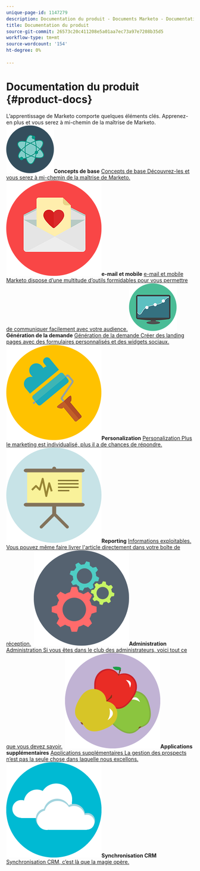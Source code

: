 ```yaml
---
unique-page-id: 1147279
description: Documentation du produit - Documents Marketo - Documentation du produit
title: Documentation du produit
source-git-commit: 26573c20c411208e5a01aa7ec73a97e7208b35d5
workflow-type: tm+mt
source-wordcount: '154'
ht-degree: 0%

---
```



# Documentation du produit {#product-docs}

L’apprentissage de Marketo comporte quelques éléments clés. Apprenez-en plus et vous serez à mi-chemin de la maîtrise de Marketo.
**&#x200B; ![Concepts de base](assets/education-science-12.png)Concepts de base** [Concepts de base Découvrez-les et vous serez à mi-chemin de la maîtrise de Marketo.](product-docs/core-marketo-concepts.md)     **&#x200B; ![E-mail et mobile](assets/valentine-day-10.png)e-mail et mobile** [e-mail et mobile Marketo dispose d’une multitude d’outils formidables pour vous permettre de communiquer facilement avec votre audience.](https://docs.marketo.com/pages/viewpage.action?pageId=557076)     **&#x200B; ![Génération de la demande](assets/seo-04.png)Génération de la demande** [Génération de la demande Créer des landing pages avec des formulaires personnalisés et des widgets sociaux.](product-docs/demand-generation.md)     **&#x200B; ![Personalization](assets/graphic-design-tools-19.png)Personalization** [Personalization Plus le marketing est individualisé, plus il a de chances de répondre.](product-docs/personalization.md)     **&#x200B; ![Reporting](assets/office-21.png)Reporting** [Informations exploitables. Vous pouvez même faire livrer l&#39;article directement dans votre boîte de réception.](product-docs/reporting.md)     **&#x200B; ![Administration](assets/technology-08.png)Administration** [Administration Si vous êtes dans le club des administrateurs, voici tout ce que vous devez savoir.](https://docs.marketo.com/display/DOCS/Administration)     **&#x200B; ![Applications supplémentaires](assets/food-10.png)Applications supplémentaires** [Applications supplémentaires La gestion des prospects n’est pas la seule chose dans laquelle nous excellons.](product-docs/additional-apps.md)     **&#x200B; ![Synchronisation CRM](assets/seo-33.png)Synchronisation CRM** [Synchronisation CRM, c’est là que la magie opère.](product-docs/crm-sync.md)
